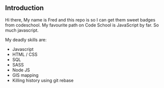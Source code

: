 ## Introduction

Hi there, 
My name is Fred and this repo is so I can get them sweet badges from codeschool. My favourite path on Code School is JavaScript by far. So much javascript.

My deadly skills are:

* Javascript
* HTML / CSS
* SQL
* SASS
* Node JS
* GIS mapping
* Killing history using git rebase